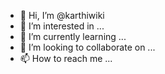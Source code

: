 - 👋 Hi, I’m @karthiwiki
- 👀 I’m interested in ...
- 🌱 I’m currently learning ...
- 💞️ I’m looking to collaborate on ...
- 📫 How to reach me ...

<!---
karthiwiki/karthiwiki is a ✨ special ✨ repository because its `README.md` (this file) appears on your GitHub profile.
You can click the Preview link to take a look at your changes.
--->
